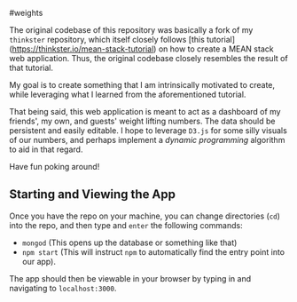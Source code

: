 #weights

The original codebase of this repository was basically a fork of my `thinkster` repository, which itself closely follows [this tutorial] (https://thinkster.io/mean-stack-tutorial) on how to create a MEAN stack web application. Thus, the original codebase closely resembles the result of that tutorial.

My goal is to create something that I am intrinsically motivated to create, while leveraging what I learned from the aforementioned tutorial.

That being said, this web application is meant to act as a dashboard of my friends', my own, and guests' weight lifting numbers. The data should be persistent and easily editable. I hope to leverage `D3.js` for some silly visuals of our numbers, and perhaps implement a *dynamic programming* algorithm to aid in that regard.

Have fun poking around!

## Starting and Viewing the App

Once you have the repo on your machine, you can change directories (`cd`) into the repo, and then type and `enter` the following commands:
- `mongod` (This opens up the database or something like that)
- `npm start` (This will instruct `npm` to automatically find the entry point into our app).

The app should then be viewable in your browser by typing in and navigating to `localhost:3000`.
